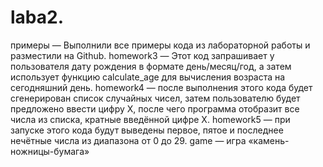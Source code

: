 # laba2.
примеры — Выполнили все примеры кода из лабораторной работы и разместили на Github. homework3 — Этот код запрашивает у пользователя дату рождения в формате день/месяц/год, а затем использует функцию calculate_age для вычисления возраста на сегодняшний день. homework4 — после выполнения этого кода будет сгенерирован список случайных чисел, затем пользователю будет предложено ввести цифру X, после чего программа отобразит все числа из списка, кратные введённой цифре X. homework5 — при запуске этого кода будут выведены первое, пятое и последнее нечётные числа из диапазона от 0 до 29. game — игра «камень-ножницы-бумага»
